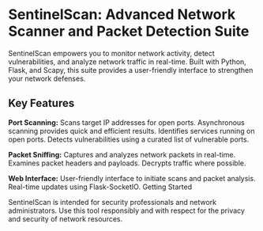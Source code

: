 # SentinelScan: Advanced Network Scanner and Packet Detection Suite

SentinelScan empowers you to monitor network activity, detect vulnerabilities, and analyze network traffic in real-time. Built with Python, Flask, and Scapy, this suite provides a user-friendly interface to strengthen your network defenses.

## Key Features

**Port Scanning:** 
Scans target IP addresses for open ports. Asynchronous scanning provides quick and efficient results. Identifies services running on open ports. Detects vulnerabilities using a curated list of vulnerable ports.

**Packet Sniffing:**
Captures and analyzes network packets in real-time. Examines packet headers and payloads. Decrypts traffic where possible.

**Web Interface:**
User-friendly interface to initiate scans and packet analysis. Real-time updates using Flask-SocketIO. Getting Started


SentinelScan is intended for security professionals and network administrators. Use this tool responsibly and with respect for the privacy and security of network resources.
